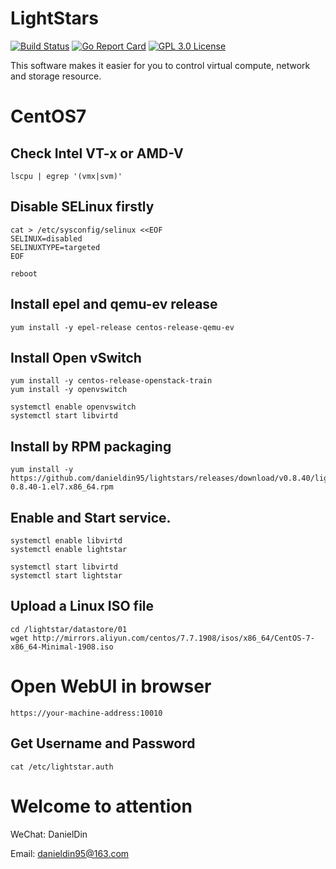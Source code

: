 # LightStars
[![Build Status](https://travis-ci.org/danieldin95/lightstar.svg?branch=master)](https://travis-ci.org/danieldin95/lightstar)
[![Go Report Card](https://goreportcard.com/badge/github.com/danieldin95/lightstar)](https://goreportcard.com/report/danieldin95/lightstar)
[![GPL 3.0 License](https://img.shields.io/badge/License-GPL%203.0-blue.svg)](LICENSE)

This software makes it easier for you to control virtual compute, network and storage resource.

# CentOS7

## Check Intel VT-x or AMD-V

    lscpu | egrep '(vmx|svm)'

## Disable SELinux firstly

    cat > /etc/sysconfig/selinux <<EOF
    SELINUX=disabled
    SELINUXTYPE=targeted
    EOF
    
    reboot

## Install epel and qemu-ev release

    yum install -y epel-release centos-release-qemu-ev

## Install Open vSwitch

    yum install -y centos-release-openstack-train
    yum install -y openvswitch

    systemctl enable openvswitch
    systemctl start libvirtd

## Install by RPM packaging

    yum install -y https://github.com/danieldin95/lightstars/releases/download/v0.8.40/lightstar-0.8.40-1.el7.x86_64.rpm

## Enable and Start service.

    systemctl enable libvirtd
    systemctl enable lightstar

    systemctl start libvirtd
    systemctl start lightstar

## Upload a Linux ISO file

    cd /lightstar/datastore/01
    wget http://mirrors.aliyun.com/centos/7.7.1908/isos/x86_64/CentOS-7-x86_64-Minimal-1908.iso

# Open WebUI in browser

    https://your-machine-address:10010

## Get Username and Password

    cat /etc/lightstar.auth

# Welcome to attention

WeChat: DanielDin

Email: danieldin95@163.com
